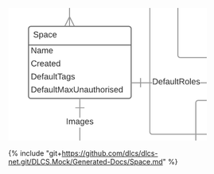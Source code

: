![](space.png)

{% include "git+https://github.com/dlcs/dlcs-net.git/DLCS.Mock/Generated-Docs/Space.md" %}


